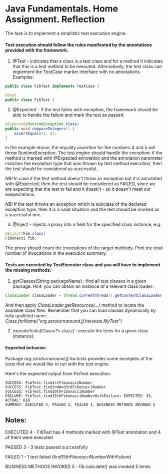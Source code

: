 Java Fundamentals. Home Assignment. Reflection
==============================================


The task is to implement a simplistic test execution engine.

#### Test execution should follow the rules manifested by the annotations provided with the framework:

  1. @Test - indicates that a class is a test class and for a method it indicates that this is a test method to be executed. Alternatively, the test class can implement the TestCase marker interface with no annotations. Examples: 
```java
public class FibTest implements TestCase { 
```
```java
@Test
public class FibTest { 
```

  2. @Expected - if the test failes with exception, the framework should be able to handle the failure and mark the test as passed.
```java
@Expected(RuntimeException.class)
public void compareIntegers() { 
    assertEquals(4, 5);
}
```
In the example above, the equality assertion for the numbers 4 and 5 will throw RuntimeException. The test engine should handle the exception: if the method is marked with @Expected annotation and the annotation parameter matches the exception type that was thrown by test method execution, then the test should be considered as successful.

*NB!* In case if the test method doesn't throw an exception but it is annotated with @Expected, then the test should be considered as FAILED, since we are expecting that the test to fail and it doesn't - so it doesn't meet our exepectations.

*NB!* If the test throws an exception which is subclass of the declared exception type, then it is a valid situation and the test should be marked as a successful one.


  3. @Inject - injects a proxy into a field for the specified class instance, e.g: 
```java
@Inject(Fib.class)
Fibonacci fib;
```  
 The proxy should count the invocations of the target methods. Print the total number of invocations in the execution summary. 

#### Tests are executed by TestExecutor class and you will have to implement the missing methods:

  1. getClasses(String packageName) : find all test classes in a given package.
Hint: you can obtain an instance of a relevant class loader:
```java
ClassLoader classLoader = Thread.currentThread().getContextClassLoader();
```  
And then apply *ClassLoader.getResources(...)* method to locate the available class files.
Remember that you can load classes dynamically by fully qualified name: *Class.forName("org.zeroturnaround.jf.hw.tests.MyTest")*

  2. executeTests(Class<?> clazz) : execute the tests for a given class (instance).

#### Expected behavior:

Package *org.zeroturnaround.jf.hw.tests* provides some examples of the tests that we would like to run with the test engine.

Here's the expected output from FibTest execution:

    SUCCESS: FibTest.find1stFibonacciNumber
    SUCCESS: FibTest.find2ndAnd3rdFibonacciNumber
    SUCCESS: FibTest.find10thFibonacciNumber
    FAILURE: FibTest.find15thFibonacciNumberWithFailure: EXPECTED: 55, ACTUAL: 610
    SUMMARY: EXECUTED 4, PASSED 3, FAILED 1, BUSINESS METHODS INVOKED 5

Notes:
-------

EXECUTED 4 - FibTest has 4 methods marked with @Test annotation and 4 of them were executed
    
PASSED 3 - 3 tests passed successfully
    
FAILED 1 - 1 test failed (find15thFibonacciNumberWithFailure)
    
BUSINESS METHODS INVOKED 5 - fib.calculate() was invoked 5 times




